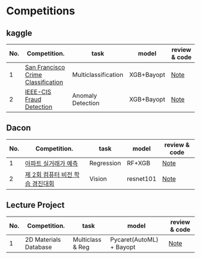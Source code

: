 # Competitions

## kaggle

| No.  | Competition.                                                 | task                  | model                  |review & code                                                |
| ---- | ------------------------------------------------------------ | --------------------- | --------------------- | ------------------------------------------------------------ |
| 1    | [San Francisco Crime Classification](https://www.kaggle.com/c/sf-crime) |     Multiclassification      |      XGB+Bayopt      | [Note](https://colab.research.google.com/github/sejin-sim/Competitions/blob/main/%5BKAGGLE%5D_San_Francisco_Crime_Classification.ipynb) |
| 2    | [IEEE-CIS Fraud Detection](https://www.kaggle.com/c/ieee-fraud-detection/overview) | Anomaly Detection |      XGB+Bayopt      | [Note](https://colab.research.google.com/github/sejin-sim/Competitions/blob/main/%5BKAGGLE%5D_IEEE_CIS_fraud_detection.ipynb) |

## Dacon

| No.  | Competition.                                                 | task                  | model                  |review & code                                                |
| ---- | ------------------------------------------------------------ | --------------------- | --------------------- | ------------------------------------------------------------ |
| 1    | [아파트 실거래가 예측](https://dacon.io/competitions/official/21265/overview/description/) |   Regression   |  RF+XGB | [Note](https://colab.research.google.com/github/sejin-sim/Competitions/blob/main/%5BDACON%5D_%EC%95%84%ED%8C%8C%ED%8A%B8_%EC%8B%A4%EA%B1%B0%EB%9E%98%EA%B0%80_%EC%98%88%EC%B8%A1.ipynb) |
| 2    | [제 2회 컴퓨터 비전 학습 경진대회](https://dacon.io/competitions/official/235697/overview/) |   Vision   |  resnet101 | [Note](https://colab.research.google.com/github/sejin-sim/Competitions/blob/main/%5BDACON%5D_%EC%A0%9C_2%ED%9A%8C_%EC%BB%B4%ED%93%A8%ED%84%B0_%EB%B9%84%EC%A0%84_%ED%95%99%EC%8A%B5_%EA%B2%BD%EC%A7%84%EB%8C%80%ED%9A%8C.ipynb) |

## Lecture Project

| No.  | Competition.                                                 | task                  | model                  |review & code                                                |
| ---- | ------------------------------------------------------------ | --------------------- | --------------------- | ------------------------------------------------------------ |
| 1    | 2D Materials Database |  Multiclass & Reg   |  Pycaret(AutoML) + Bayopt | [Note](https://colab.research.google.com/github/sejin-sim/Competitions/blob/main/%5BLecture%5D_2D_Materials_Database.ipynb) |

